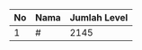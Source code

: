 | No | Nama            | Jumlah Level |
|----|-----------------|--------------|
| 1  | #    |    2145        |
